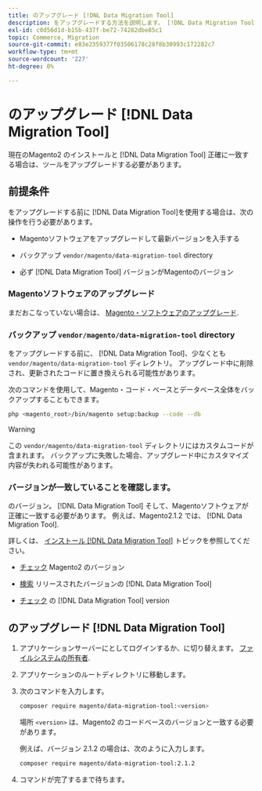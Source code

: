 ```yaml
---
title: のアップグレード [!DNL Data Migration Tool]
description: をアップグレードする方法を説明します。 [!DNL Data Migration Tool] Magento1 とMagento2 の間でデータを転送する。
exl-id: c0d56d1d-b15b-437f-be72-74282dbe85c1
topic: Commerce, Migration
source-git-commit: e83e2359377f03506178c28f8b30993c172282c7
workflow-type: tm+mt
source-wordcount: '227'
ht-degree: 0%

---
```


# のアップグレード [!DNL Data Migration Tool]

現在のMagento2 のインストールと [!DNL Data Migration Tool] 正確に一致する場合は、ツールをアップグレードする必要があります。

## 前提条件

をアップグレードする前に [!DNL Data Migration Tool]を使用する場合は、次の操作を行う必要があります。

* Magentoソフトウェアをアップグレードして最新バージョンを入手する

* バックアップ `vendor/magento/data-migration-tool` directory

* 必ず [!DNL Data Migration Tool] バージョンがMagentoのバージョン

### Magentoソフトウェアのアップグレード

まだおこなっていない場合は、 [Magento・ソフトウェアのアップグレード](../../upgrade/overview.md).

### バックアップ `vendor/magento/data-migration-tool` directory

をアップグレードする前に、 [!DNL Data Migration Tool]、少なくとも `vendor/magento/data-migration-tool` ディレクトリ。 アップグレード中に削除され、更新されたコードに置き換えられる可能性があります。

次のコマンドを使用して、Magento・コード・ベースとデータベース全体をバックアップすることもできます。

```bash
php <magento_root>/bin/magento setup:backup --code --db
```

>[!WARNING]
>
>この `vendor/magento/data-migration-tool` ディレクトリにはカスタムコードが含まれます。 バックアップに失敗した場合、アップグレード中にカスタマイズ内容が失われる可能性があります。


### バージョンが一致していることを確認します。

のバージョン。 [!DNL Data Migration Tool] そして、Magentoソフトウェアが正確に一致する必要があります。 例えば、Magento2.1.2 では、 [!DNL Data Migration Tool].

詳しくは、 [インストール [!DNL Data Migration Tool]](install.md) トピックを参照してください。

* [チェック](install.md#check-your-version) Magento2 のバージョン

* [検索](install.md#find-released-versions-of-data-migration-tool) リリースされたバージョンの [!DNL Data Migration Tool]

* [チェック](install.md#check-version-of-installed-data-migration-tool) の [!DNL Data Migration Tool] version

## のアップグレード [!DNL Data Migration Tool]

1. アプリケーションサーバーにとしてログインするか、に切り替えます。 [ファイルシステムの所有者](../../installation/prerequisites/file-system/overview.md).
1. アプリケーションのルートディレクトリに移動します。
1. 次のコマンドを入力します。

   ```bash
   composer require magento/data-migration-tool:<version>
   ```

   場所 `<version>` は、Magento2 のコードベースのバージョンと一致する必要があります。

   例えば、バージョン 2.1.2 の場合は、次のように入力します。

   ```bash
   composer require magento/data-migration-tool:2.1.2
   ```

1. コマンドが完了するまで待ちます。
